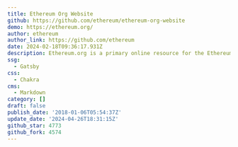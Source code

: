 ```yaml
---
title: Ethereum Org Website
github: https://github.com/ethereum/ethereum-org-website
demo: https://ethereum.org/
author: ethereum
author_link: https://github.com/ethereum
date: 2024-02-18T09:36:17.931Z
description: Ethereum.org is a primary online resource for the Ethereum community.
ssg:
  - Gatsby
css:
  - Chakra
cms:
  - Markdown
category: []
draft: false
publish_date: '2018-01-06T05:54:37Z'
update_date: '2024-04-26T18:31:15Z'
github_star: 4773
github_fork: 4574
---
```

